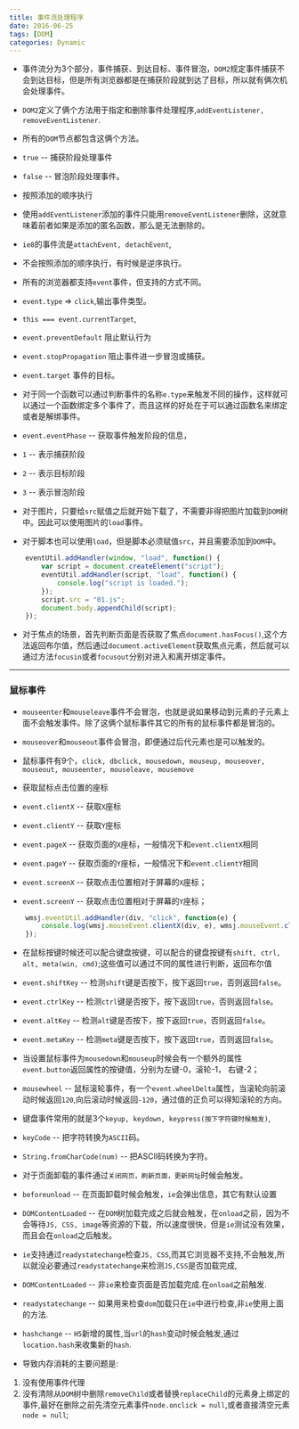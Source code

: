 ```yaml
---
title: 事件流处理程序
date: 2016-06-25
tags: [DOM]
categories: Dynamic
---
```


- 事件流分为3个部分，事件捕获、到达目标、事件冒泡，`DOM2`规定事件捕获不会到达目标，但是所有浏览器都是在捕获阶段就到达了目标，所以就有俩次机会处理事件。

- `DOM2`定义了俩个方法用于指定和删除事件处理程序,`addEventListener, removeEventListener`.
- 所有的`DOM`节点都包含这俩个方法。
- `true` -- 捕获阶段处理事件
- `false` -- 冒泡阶段处理事件。
- 按照添加的顺序执行

- 使用`addEventListener`添加的事件只能用`removeEventListener`删除，这就意味着前者如果是添加的匿名函数，那么是无法删除的。

- `ie8`的事件流是`attachEvent, detachEvent`,
- 不会按照添加的顺序执行，有时候是逆序执行。

- 所有的浏览器都支持`event`事件，但支持的方式不同。
- `event.type` => `click`,输出事件类型。
- `this === event.currentTarget`,
- `event.preventDefault` 阻止默认行为
- `event.stopPropagation` 阻止事件进一步冒泡或捕获。
- `event.target` 事件的目标。

- 对于同一个函数可以通过判断事件的名称`e.type`来触发不同的操作，这样就可以通过一个函数绑定多个事件了，而且这样的好处在于可以通过函数名来绑定或者是解绑事件。

- `event.eventPhase` -- 获取事件触发阶段的信息，
- `1` -- 表示捕获阶段
- `2` -- 表示目标阶段
- `3` -- 表示冒泡阶段

- 对于图片，只要给`src`赋值之后就开始下载了，不需要非得把图片加载到`DOM`树中。因此可以使用图片的`load`事件。
- 对于脚本也可以使用`load`，但是脚本必须赋值`src`，并且需要添加到`DOM`中。

```javascript
    eventUtil.addHandler(window, "load", function() {
        var script = document.createElement("script");
        eventUtil.addHandler(script, "load", function() {
            console.log("script is loaded.");
        });
        script.src = "01.js";
        document.body.appendChild(script);
    });
```

- 对于焦点的场景，首先判断页面是否获取了焦点`document.hasFocus()`,这个方法返回布尔值，然后通过`document.activeElement`获取焦点元素，然后就可以通过方法`focusin`或者`focusout`分别对进入和离开绑定事件。

---

### 鼠标事件

- `mouseenter`和`mouseleave`事件不会冒泡，也就是说如果移动到元素的子元素上面不会触发事件。除了这俩个鼠标事件其它的所有的鼠标事件都是冒泡的。
- `mouseover`和`mouseout`事件会冒泡，即便通过后代元素也是可以触发的。
- 鼠标事件有9个，`click, dbclick, mousedown, mouseup, mouseover, mouseout, mouseenter, mouseleave, mousemove`

- 获取鼠标点击位置的座标
- `event.clientX` -- 获取`X`座标
- `event.clientY` -- 获取`Y`座标
- `event.pageX` -- 获取页面的`X`座标，一般情况下和`event.clientX`相同
- `event.pageY` -- 获取页面的`Y`座标，一般情况下和`event.clientY`相同
- `event.screenX` -- 获取点击位置相对于屏幕的`X`座标；
- `event.screenY` -- 获取点击位置相对于屏幕的`Y`座标；

```javascript
    wmsj.eventUtil.addHandler(div, "click", function(e) {
        console.log(wmsj.mouseEvent.clientX(div, e), wmsj.mouseEvent.clientY(div, e));
    });
```

- 在鼠标按键时候还可以配合键盘按键，可以配合的键盘按键有`shift, ctrl, alt, meta(win, cmd)`;这些值可以通过不同的属性进行判断，返回布尔值
- `event.shiftKey` -- 检测`shift`键是否按下，按下返回`true`，否则返回`false`。
- `event.ctrlKey` -- 检测`ctrl`键是否按下，按下返回`true`，否则返回`false`。
- `event.altKey` -- 检测`alt`键是否按下，按下返回`true`，否则返回`false`。
- `event.metaKey` -- 检测`meta`键是否按下，按下返回`true`，否则返回`false`。

- 当设置鼠标事件为`mousedown`和`mouseup`时候会有一个额外的属性`event.button`返回属性的按键值，分别为左键-0，滚轮-1， 右键-2；

- `mousewheel` -- 鼠标滚轮事件，有一个`event.wheelDelta`属性，当滚轮向前滚动时候返回`120`,向后滚动时候返回`-120`，通过值的正负可以得知滚轮的方向。

- 键盘事件常用的就是3个`keyup, keydown, keypress(按下字符键时候触发)`,
- `keyCode` -- 把字符转换为`ASCII`码。
- `String.fromCharCode(num)` -- 把ASCII码转换为字符。

- 对于页面卸载的事件通过`关闭网页，刷新页面，更新网址`时候会触发。
- `beforeunload` -- 在页面卸载时候会触发，`ie`会弹出信息，其它有默认设置

- `DOMContentLoaded` -- 在`DOM`树加载完成之后就会触发，在`onload`之前，因为不会等待`JS, CSS, image`等资源的下载，所以速度很快，但是`ie`测试没有效果，而且会在`onload`之后触发。

- `ie`支持通过`readystatechange`检查`JS, CSS`,而其它浏览器不支持,不会触发,所以就没必要通过`readystatechange`来检测`JS,CSS`是否加载完成,

- `DOMContentLoaded` -- 非`ie`来检查页面是否加载完成.在`onload`之前触发.
- `readystatechange` -- 如果用来检查`dom`加载只在`ie`中进行检查,非`ie`使用上面的方法.

- `hashchange` -- `H5`新增的属性,当`url`的`hash`变动时候会触发,通过`location.hash`来收集新的`hash`.

- 导致内存消耗的主要问题是:
1. 没有使用事件代理
2. 没有清除从`DOM`树中删除`removeChild`或者替换`replaceChild`的元素身上绑定的事件,最好在删除之前先清空元素事件`node.onclick = null`,或者直接清空元素`node = null`;